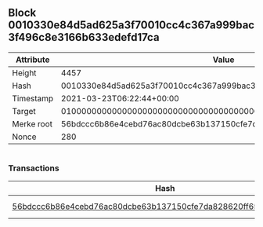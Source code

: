 ## Block 0010330e84d5ad625a3f70010cc4c367a999bac3f496c8e3166b633edefd17ca

Attribute | Value
--- | ---
Height | 4457
Hash | 0010330e84d5ad625a3f70010cc4c367a999bac3f496c8e3166b633edefd17ca
Timestamp | 2021-03-23T06:22:44+00:00
Target | 0100000000000000000000000000000000000000000000000000000000000000
Merke root | 56bdccc6b86e4cebd76ac80dcbe63b137150cfe7da828620ff65bb33b7174de2
Nonce | 280

```

```

### Transactions

Hash | Amount
--- | ---
[56bdccc6b86e4cebd76ac80dcbe63b137150cfe7da828620ff65bb33b7174de2](56bdccc6b86e4cebd76ac80dcbe63b137150cfe7da828620ff65bb33b7174de2.md) | 10.00000000 SKEPTI 
